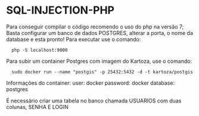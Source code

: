 # SQL-INJECTION-PHP
Para conseguir compilar o código recomendo o uso do php na versão 7;
Basta configurar um banco de dados POSTGRES, alterar a porta, o nome da database e esta pronto!
Para executar use o comando:

      php -S localhost:9000
Para subir um container Postgres com imagem do Kartoza, use o comando:

      sudo docker run --name "postgis" -p 25432:5432 -d -t kartoza/postgis
      
Informações do container:
      user: docker
      password: docker
      database: postgres

É necessário criar uma tabela no banco chamada USUARIOS com duas colunas, SENHA E LOGIN 
